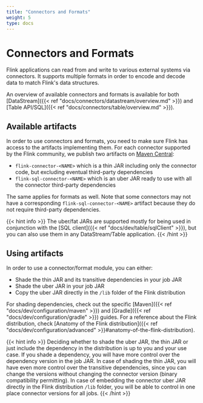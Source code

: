 ```yaml
---
title: "Connectors and Formats"
weight: 5
type: docs
---
```

<!--
Licensed to the Apache Software Foundation (ASF) under one
or more contributor license agreements.  See the NOTICE file
distributed with this work for additional information
regarding copyright ownership.  The ASF licenses this file
to you under the Apache License, Version 2.0 (the
"License"); you may not use this file except in compliance
with the License.  You may obtain a copy of the License at

  http://www.apache.org/licenses/LICENSE-2.0

Unless required by applicable law or agreed to in writing,
software distributed under the License is distributed on an
"AS IS" BASIS, WITHOUT WARRANTIES OR CONDITIONS OF ANY
KIND, either express or implied.  See the License for the
specific language governing permissions and limitations
under the License.
-->

# Connectors and Formats

Flink applications can read from and write to various external systems via connectors.
It supports multiple formats in order to encode and decode data to match Flink's data structures.

An overview of available connectors and formats is available for both
[DataStream]({{< ref "docs/connectors/datastream/overview.md" >}}) and
[Table API/SQL]({{< ref "docs/connectors/table/overview.md" >}}).

## Available artifacts

In order to use connectors and formats, you need to make sure Flink has access to the artifacts implementing them. 
For each connector supported by the Flink community, we publish two artifacts on [Maven Central](https://search.maven.org):

* `flink-connector-<NAME>` which is a thin JAR including only the connector code, but excluding eventual third-party dependencies
* `flink-sql-connector-<NAME>` which is an uber JAR ready to use with all the connector third-party dependencies

The same applies for formats as well. Note that some connectors may not have a corresponding 
`flink-sql-connector-<NAME>` artifact because they do not require third-party dependencies.

{{< hint info >}}
The uber/fat JARs are supported mostly for being used in conjunction with the [SQL client]({{< ref "docs/dev/table/sqlClient" >}}),
but you can also use them in any DataStream/Table application.
{{< /hint >}}

## Using artifacts

In order to use a connector/format module, you can either:

* Shade the thin JAR and its transitive dependencies in your job JAR
* Shade the uber JAR in your job JAR
* Copy the uber JAR directly in the `/lib` folder of the Flink distribution

For shading dependencies, check out the specific [Maven]({{< ref "docs/dev/configuration/maven" >}}) 
and [Gradle]({{< ref "docs/dev/configuration/gradle" >}}) guides. 
For a reference about the Flink distribution, check [Anatomy of the Flink distribution]({{< ref "docs/dev/configuration/advanced" >}}#anatomy-of-the-flink-distribution).

{{< hint info >}}
Deciding whether to shade the uber JAR, the thin JAR or just include the dependency in the distribution is up to you and your use case.
If you shade a dependency, you will have more control over the dependency version in the job JAR.
In case of shading the thin JAR, you will have even more control over the transitive dependencies,
since you can change the versions without changing the connector version (binary compatibility permitting).
In case of embedding the connector uber JAR directly in the Flink distribution `/lib` folder,
you will be able to control in one place connector versions for all jobs.
{{< /hint >}}
